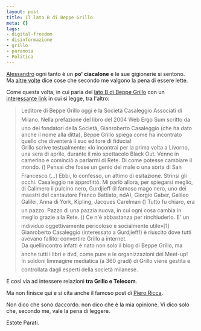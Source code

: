 ```yaml
--- 
layout: post
title: Il lato B di Beppe Grillo
meta: {}
tags: 
- digital-freedom
- disinformazione
- grillo
- paranoia
- Politica
---
```

[Alessandro](http://blogaprogetto.wordpress.com/2008/01/28/beppe-grillo-e/) ogni tanto è un **po' ciacalone** e le sue gigionerie si sentono.  
Ma [altre volte](http://blogaprogetto.wordpress.com/2008/01/28/beppe-grillo-e/) dice cose che secondo me valgono la pena di essere lette.  
  
Come questa volta, in cui parla del [lato B di Beppe Grillo](http://blogaprogetto.wordpress.com/2008/01/28/beppe-grillo-e/#comment-5091) con un [interessante link](http://www.disinformazione.it/beppe_grillo.htm) in cui si legge, tra l'altro:  
  
> Leditore di Beppe Grillo oggi è la Società Casaleggio   Associati di Milano.
Nella prefazione del libro del 2004 Web Ergo Sum scritto da uno dei fondatori della Società, Gianroberto Casaleggio (che ha dato anche il nome alla ditta), Beppe Grillo spiega come ha incontrato quello che diventerà il suo editore di fiducia!  
> Grillo scrive testualmente: «lo incontrai per la prima volta a Livorno, una sera di aprile, durante il mio spettacolo Black Out. Venne in camerino e cominciò a parlarmi di Rete. Di come potesse cambiare il mondo. () Pensai che fosse un genio del male o una sorta di San Francesco (...)  Ebbi, lo confesso, un attimo di esitazione. Strinsi gli occhi. Casaleggio ne approfittò. 
> Mi parlò allora, per spiegarsi meglio, di Calimero il pulcino nero, Gurdjieff (il famoso mago nero, uno dei maestri del cantautore Franco Battiato, ndA), Giorgio Gaber, Galileo Galilei, Anna di York, Kipling, Jacques Carelman ()
Tutto fu chiaro, era un pazzo. Pazzo di una pazzia nuova, in cui ogni cosa cambia in meglio grazie alla Rete. () Ce n'è abbastanza per rinchiuderlo. E' un individuo oggettivamente pericoloso e socialmente utile»[1]  
> Gianroberto Casaleggio (interessato a Gurdjieff!) è riuscito dove tutti avevano fallito: convertire Grillo a internet.  
> Da quellincontro infatti è nato non solo il blog di Beppe Grillo, ma anche tutti i libri e dvd, come pure e le organizzazioni dei Meet-up!  
> In soldoni limmagine mediatica (a 360 gradi) di Grillo viene gestita e controllata dagli esperti della società milanese.  
  
E così via ad intessere relazioni **tra Grillo e Telecom**.  
  
Ma non finisce qui e si cita anche il famoso post di [Piero Ricca](http://www.pieroricca.org/2008/01/04/25-aprile/).  
  
Non dico che sono daccordo. non dico che è la mia opinione. Vi dico solo che, secondo me, vale la pena di leggere.   
  
Estote Parati.   
